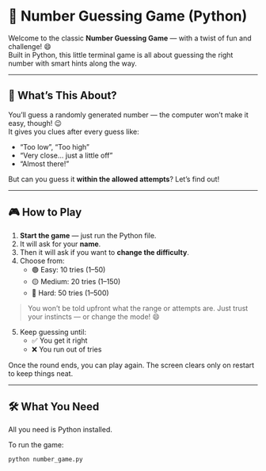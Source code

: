 # 🎯 Number Guessing Game (Python)

Welcome to the classic **Number Guessing Game** — with a twist of fun and challenge! 😄  
Built in Python, this little terminal game is all about guessing the right number with smart hints along the way.

---

## 👋 What’s This About?

You’ll guess a randomly generated number — the computer won’t make it easy, though! 😉  
It gives you clues after every guess like:
- “Too low”, “Too high”
- “Very close... just a little off”
- “Almost there!”

But can you guess it **within the allowed attempts**? Let’s find out!

---

## 🎮 How to Play

1. **Start the game** — just run the Python file.
2. It will ask for your **name**.
3. Then it will ask if you want to **change the difficulty**.
4. Choose from:
   - 🟢 Easy: 10 tries (1–50)
   - 🟡 Medium: 20 tries (1–150)
   - 🔴 Hard: 50 tries (1–500)

> You won’t be told upfront what the range or attempts are. Just trust your instincts — or change the mode! 😄

5. Keep guessing until:
   - ✅ You get it right
   - ❌ You run out of tries

Once the round ends, you can play again. The screen clears only on restart to keep things neat.

---

## 🛠️ What You Need

All you need is Python installed.

To run the game:
```bash
python number_game.py
